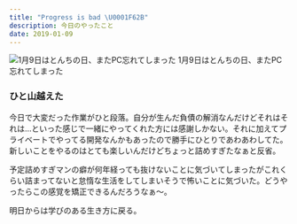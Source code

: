 ```yaml
---
title: "Progress is bad \U0001F62B"
description: 今日のやったこと
date: 2019-01-09
---
```


![1月9日はとんちの日、またPC忘れてしまった](https://cdn-images-1.medium.com/max/800/1*ZNyzWmWQSr1PRJn7jKvfRQ.png)
1月9日はとんちの日、またPC忘れてしまった

### ひと山越えた

今日で大変だった作業がひと段落。自分が生んだ負債の解消なんだけどそれはそれは…といった感じで一緒にやってくれた方には感謝しかない。それに加えてプライベートでやってる開発なんかもあったので勝手にひとりであわあわしてた。新しいことをやるのはとても楽しいんだけどちょっと詰めすぎたなぁと反省。

予定詰めすぎマンの癖が何年経っても抜けないことに気づいてしまったがこれくらい詰まってないと怠惰な生活をしてしまいそうで怖いことに気づいた。どうやったらこの感覚を矯正できるんだろうなぁ〜。

明日からは学びのある生き方に戻る。
